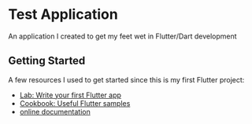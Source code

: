 # Test Application

An application I created to get my feet wet in Flutter/Dart development

## Getting Started

A few resources I used to get started since this is my first Flutter project:

- [Lab: Write your first Flutter app](https://flutter.dev/docs/get-started/codelab)
- [Cookbook: Useful Flutter samples](https://flutter.dev/docs/cookbook)
- [online documentation](https://flutter.dev/docs)
